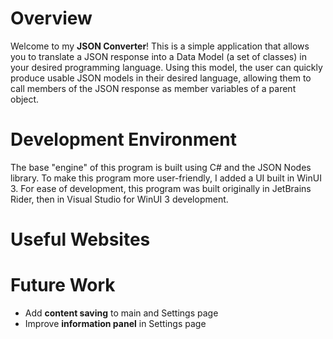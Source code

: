 # Overview

Welcome to my **JSON Converter**! This is a simple application that allows you to translate a JSON response into a Data Model (a set of classes) in your
desired programming language. Using this model, the user can quickly produce usable JSON models in their desired language, allowing them to call members of
the JSON response as member variables of a parent object.

<!--[Software Demo Video](http://youtube.link.goes.here)-->

# Development Environment

The base "engine" of this program is built using C# and the JSON Nodes library. To make this program more user-friendly, I added a UI built in WinUI 3. For ease
of development, this program was built originally in JetBrains Rider, then in Visual Studio for WinUI 3 development.

# Useful Websites

<!-- - [Web Site Name](http://url.link.goes.here) -->
<!-- - [Web Site Name](http://url.link.goes.here) -->

# Future Work

- Add **content saving** to main and Settings page
- Improve **information panel** in Settings page
